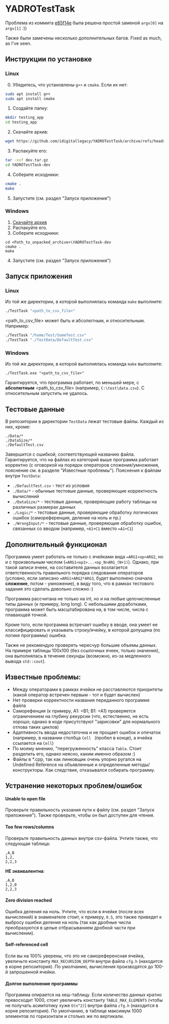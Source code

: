 # YADROTestTask
Проблема из коммита [e85f14e](https://github.com/idigitallegacy/YADROTestTask/commit/e85f14e8f562ca6afa6281ce9e4837e4e8425b64) была решена простой заменой `argv[0]` на `argv[1]` :))

Также были замечены несколько дополнительных багов. Fixed as much, as I've seen.
## Инструкции по установке
### Linux
0. Убедитесь, что установлены `g++` и `cmake`. Если их нет:
```bash
sudo apt install g++
sudo apt install cmake
```
1. Создайте папку: 
```bash
mkdir testing_app
cd testing_app
```
2. Скачайте архив:
```bash
wget https://github.com/idigitallegacy/YADROTestTask/archive/refs/heads/dev.tar.gz
```
3. Распакуйте его:
```bash
tar -xvf dev.tar.gz
cd YADROTestTask-dev
```
4. Соберите исходники:
```bash
cmake .
make
```
5. Запустите (см. раздел "Запуск приложения")

### Windows
1. [Скачайте архив](https://github.com/idigitallegacy/YADROTestTask/archive/refs/heads/dev.zip)
2. Распакуйте его.
3. Соберите исходники:
```shell
cd <Path_to_unpacked_archive>\YADROTestTask-dev
cmake .
make
```
4. Запустите (см. раздел "Запуск приложения")

## Запуск приложения
### Linux
Из той же директории, в которой выполнялась команда `make` выполните:
```bash
./TestTask "<path_to_csv_file>"
```
<path_to_csv_file> может быть и абсолютным, и относительным. Например:
```bash
./TestTask "/home/Test/SomeTest.csv"
./TestTask "./TestData/DefaultTest.csv"
```
### Windows
Из той же директории, в которой выполнялась команда `make` выполните:
```shell
./TestTask.exe "<path_to_csv_file>"
```
Гарантируется, что программа работает, по меньшей мере, с **абсолютным** <path_to_csv_file> (например, `C:\test\data.csv`). С относительным запустить не удалось.

## Тестовые данные
В репозитории в директории `TestData` лежат тестовые файлы. Каждый из них, кроме:
```
./Data/*
./DataSize/*
./DefaultTest.csv
```
Завершится с ошибкой, соответствующей названию файла. Гарантируется, что на файлах из категорий выше программа работает корректно (с оговоркой на порядок операторов сложения/умножения, пояснение см. в разделе "Известные проблемы"). Пояснения к файлам внутри `TestData`:
- `./DefaultTest.csv` - тест из условия
- `./Data/*` - обычные тестовые данные, проверяющие корректность вычислений
- `./DataSize/*` - тестовые данные, проверяющие работу таблицы на различных размерах данных
- `./Logic/*` - тестовые данные, проверяющие обработку логических ошибок (самореференция, деление на ноль и пр.)
- `./WrongInput/*` - тестовые данные, проверяющие обработку ошибок, связанных со вводом (например, `+A1+C1` вместо `=A1+C1`)

## Дополнительный функционал
Программа умеет работать не только с ячейками вида `=ARG1<op>ARG2`, но и с произвольным числом (`=ARG1<op1>...<op_N>ARG_(N+1)`). Однако, при такой записи ячеек, на составителя данных возлагается ответственность правильного порядка следования операторов (условно, если записано `=ARG1+ARG2*ARG3`, будет выполнено сначала **сложение**, потом - умножение), в виду того, что в рамках тестового задания это сделать довольно сложно :)
  
Программа рассчитана не только на int, но и на любые целочисленные типы данных (к примеру, long long). С небольшими доработками, программа может быть масштабирована на, в том числе, числа с плавающей точкой.

Кроме того, если программа встречает ошибку в вводе, она умеет ее классифицировать и указывать строку/ячейку, в которой допущена (по логике программы) ошибка.

Также не рекомендую проверять чересчур большие объемы данных. На примере таблицы 100х100 (без ссылочных ячеек, только значения), она выполнялась в течение секунды (возможно, из-за медленного вывода `std::cout`).

## Известные проблемы:
  - Между операторами в рамках ячейки не расставляются приоритеты (какой оператор встречен первым - тот и будет вычислен)
  - Нет проверки корректности названия переданного программе файла
  - Саморефенция (к примеру, A1: =B1; B1: =A1) проверяется ограничением на глубину рекурсии (что, естественно, не есть хорошо; однако в коде присутствуют "зарисовки" для нормального отлова таких циклов)
  - Адаптивность ввода недостаточна и не прощает ошибок и опечаток (например, в названии столбца `Cell ` (пробел в конце), а ячейка ссылается на `Cell`)
  - По моему мнению, "перегруженность" класса `Table`. Стоит разделить его, однако неясно, каким именно образом :)
  - Файлы в *.cpp, так как линковщик очень упорно ругался на Undefined Reference на объявленные и определенные методы/конструкторы. Как следствие, отказывался собирать программу.

## Устранение некоторых проблем/ошибок
#### Unable to open file
Проверьте правильность указания пути к файлу (см. раздел "Запуск приложения"). Также проверьте, чтобы он был доступен для чтения.
#### Too few rows/columns
Проверьте правильность данных внутри csv-файла. Учтите также, что следующая таблица:
```
,A,B
1,2,
2,2,3
```
**НЕ эквивалентна**:
```
,A,B
1,2,0
2,2,3
```
#### Zero division reached
Ошибка деления на ноль. Учтите, что если в ячейке (после всех вычислений) в знаменателе стоит, к примеру, `0.5`, это также приведет к выбросу ошибки деления на ноль (так как дробные числа преобразуются в целые отбрасыванием дробной части при вычислении).
#### Self-referenced cell
Если вы на 100% уверены, что это не самореференсная ячейка, увеличьте константу `MAX_RECURSION_DEPTH` внутри файла `cfg.h` (находится в корне репозитория). По умолчанию, вычисления производятся до 100-й запрошенной ячейки.
#### Долгое выполнение программы
Программа опирается на хеш-таблицу. Если количество данных кратно превосходит 1000, стоит увеличить константу `TABLE_MAX_ELEMENTS` (чтобы не получать асимтотику хуже `O(n^2)`) внутри файла `cfg.h` (находится в корне репозитория). По умолчанию, в таблице максимум 1000 элементов по горизонтали и столько же по вертикали.

